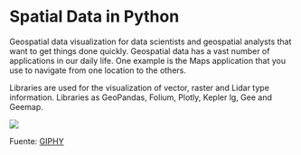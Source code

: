 # Spatial Data in Python
Geospatial data visualization for data scientists and geospatial analysts that want to get things done quickly. Geospatial data has a vast number of applications in our daily life. One example is the Maps application that you use to navigate from one location to the others. 

Libraries are used for the visualization of vector, raster and Lidar type information. Libraries as GeoPandas, Folium, Plotly, Kepler lg, Gee and Geemap.

![](https://media.giphy.com/media/ilkSLidgkZ9u0/giphy.gif)

Fuente: [GIPHY](https://giphy.com/gifs/hateplow-new-york-google-ilkSLidgkZ9u0)

